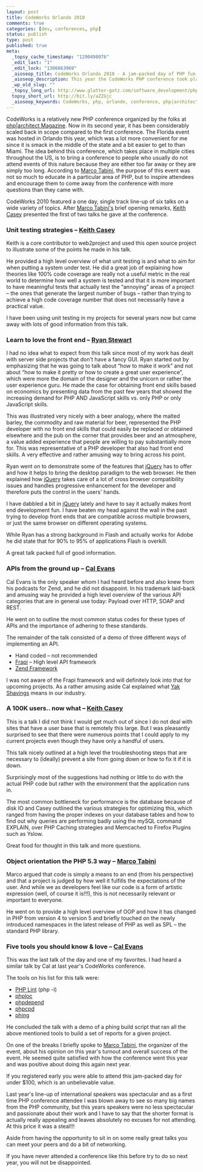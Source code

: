 ```yaml
--- 
layout: post
title: CodeWorks Orlando 2010
comments: true
categories: [dev, conferences, php]
status: publish
type: post
published: true
meta: 
  _topsy_cache_timestamp: "1290498076"
  _edit_last: "1"
  _edit_lock: "1306863969"
  _aioseop_title: CodeWorks Orlando 2010 - A jam-packed day of PHP fun
  _aioseop_description: This year the CodeWorks PHP conference took place in Orlando and was packed with great talks by excellent speakers.
  _wp_old_slug: ""
  _topsy_long_url: http://www.glatter-gotz.com/software_development/php/codeworks-orlando-2010/
  topsy_short_url: http://bit.ly/aZZGjc
  _aioseop_keywords: CodeWorks, php, orlando, conference, php|architect, software development
---
```

CodeWorks is a relatively new PHP conference organized by the folks at <a title="php|architect Magazine" href="http://www.phparch.com/" target="_self">php|architect Magazine</a>. Now in its second year, it has been considerably scaled back in scope compared to the first conference. The Florida event was hosted in Orlando this year, which was a lot more convenient for me since it is smack in the middle of the state and a bit easier to get to than Miami. The idea behind this conference, which takes place in multiple cities throughout the US, is to bring a conference to people who usually do not attend events of this nature because they are either too far away or they are simply too long. According to <a title="Marco Tabini" href="http://blog.tabini.ca/" target="_self">Marco Tabini</a>, the purpose of this event was not so much to educate in a particular area of PHP, but to inspire attendees and encourage them to come away from the conference with more questions than they came with.
<!--more-->
CodeWorks 2010 featured a one day, single track line-up of six talks on a wide variety of topics. After <a title="Marco Tabini" href="http://blog.tabini.ca/" target="_self">Marco Tabini's</a> brief opening remarks, <a title="Keith Casey" href="http://caseysoftware.com/" target="_self">Keith Casey</a> presented the first of two talks he gave at the conference.

### Unit testing strategies – <a title="Keith Casey" href="http://caseysoftware.com/" target="_self">Keith Casey</a>

Keith is a core contributor to web2project and used this open source project to illustrate some of the points he made in his talk.

He provided a high level overview of what unit testing is and what to aim for when putting a system under test. He did a great job of explaining how theories like 100% code coverage are really not a useful metric in the real world to determine how well a system is tested and that it is more important to have meaningful tests that actually test the “annoying” areas of a project – the ones that generate the largest number of bugs – rather than trying to achieve a high code coverage number that does not necessarily have a practical value.

I have been using unit testing in my projects for several years now but came away with lots of good information from this talk.

### Learn to love the front end – <a title="Ryan Stewart" href="http://blog.digitalbackcountry.com/" target="_self">Ryan Stewart</a>

I had no idea what to expect from this talk since most of my work has dealt with server side projects that don't have a fancy GUI. Ryan started out by emphasizing that he was going to talk about “how to make it work” and not about “how to make it pretty or how to create a great user experience”, which were more the domain of the designer and the unicorn or rather the user experience guru. He made the case for obtaining front end skills based on economics by presenting data from the past few years that showed the increasing demand for PHP AND JavaScript skills vs. only PHP or only JavaScript skills.

This was illustrated very nicely with a beer analogy, where the malted barley, the commodity and raw material for beer, represented the PHP developer with no front end skills that could easily be replaced or obtained elsewhere and the pub on the corner that provides beer and an atmosphere, a value added experience that people are willing to pay substantially more for. This was representative of a PHP developer that also had front end skills. A very effective and rather amusing way to bring across his point.

Ryan went on to demonstrate some of the features that <a title="jQuery" href="http://jquery.com/" target="_self">jQuery</a> has to offer and how it helps to bring the desktop paradigm to the web browser. He then explained how <a title="jQuery" href="http://jquery.com/" target="_self">jQuery</a> takes care of a lot of cross browser compatibility issues and handles progressive enhancement for the developer and therefore puts the control in the users' hands.

I have dabbled a bit in <a title="jQuery" href="http://jquery.com/" target="_self">jQuery</a> lately and have to say it actually makes front end development fun. I have beaten my head against the wall in the past trying to develop front ends that are compatible across multiple browsers, or just the same browser on different operating systems.

While Ryan has a strong background in Flash and actually works for Adobe he did state that for 90% to 95% of applications Flash is overkill.

A great talk packed full of good information.

### APIs from the ground up – <a title="Cal Evans" href="http://blog.calevans.com/" target="_self">Cal Evans</a>
Cal Evans is the only speaker whom I had heard before and also knew from his podcasts for Zend, and he did not disappoint. In his trademark laid-back and amusing way he provided a high level overview of the various API categories that are in general use today: Payload over HTTP, SOAP and REST.

He went on to outline the most common status codes for these types of APIs and the importance of adhering to these standards.

The remainder of the talk consisted of a demo of three different ways of implementing an API.
* Hand coded – not recommended
* <a title="Frapi" href="http://getfrapi.com" target="_self">Frapi</a> – High level API framework
* <a title="Zend Framework" href="http://framework.zend.com/" target="_self">Zend Framework</a>

I was not aware of the Frapi framework and will definitely look into that for upcoming projects. As a rather amusing aside Cal explained what <a title="Yak Shavings" href="http://www.catb.org/~esr/jargon/html/Y/yak-shaving.html" target="_self">Yak Shavings</a> means in our industry.

### A 100K users.. now what – <a title="Keith Casey" href="http://caseysoftware.com/" target="_self">Keith Casey</a>

This is a talk I did not think I would get much out of since I do not deal with sites that have a user base that is remotely this large. But I was pleasantly surprised to see that there were numerous points that I could apply to my current projects even though they have only a handful of users.

This talk nicely outlined at a high level the troubleshooting steps that are necessary to (ideally) prevent a site from going down or how to fix it if it is down.

Surprisingly most of the suggestions had nothing or little to do with the actual PHP code but rather with the environment that the application runs in.

The most common bottleneck for performance is the database because of disk IO and Casey outlined the various strategies for optimizing this, which ranged from having the proper indexes on your database tables and how to find out why queries are performing badly using the mySQL command EXPLAIN, over PHP Caching strategies and Memcached to Firefox Plugins such as Yslow.

Great food for thought in this talk and more questions.

### Object orientation the PHP 5.3 way – <a title="Marco Tabini" href="http://blog.tabini.ca/" target="_self">Marco Tabini</a>

Marco argued that code is simply a means to an end (from his perspective) and that a project is judged by how well it fulfills the expectations of the user. And while we as developers feel like our code is a form of artistic expression (well, of course it is!!!), this is not necessarily relevant or important to everyone.

He went on to provide a high level overview of OOP and how it has changed in PHP from version 4 to version 5 and briefly touched on the newly introduced namespaces in the latest release of PHP as well as SPL – the standard PHP library.

### Five tools you should know &amp; love – <a title="Cal Evans" href="http://blog.calevans.com/" target="_self">Cal Evans</a>

This was the last talk of the day and one of my favorites. I had heard a similar talk by Cal at last year's CodeWorks conference.

The tools on his list for this talk were:
* <a title="PHP Lint" href="http://de.php.net/manual/en/features.commandline.options.php" target="_self">PHP Lint</a> (php -l)
* <a title="phploc" href="https://github.com/sebastianbergmann/phploc" target="_self">phploc</a>
* <a title="phpdepend" href="http://pdepend.org/" target="_self">phpdepend</a>
* <a title="phpcpd" href="https://github.com/sebastianbergmann/phpcpd" target="_self">phpcpd</a>
* <a title="phing" href="http://phing.info/trac/wiki/WikiStart" target="_self">phing</a>

He concluded the talk with a demo of a phing build script that ran all the above mentioned tools to build a set of reports for a given project.

On one of the breaks I briefly spoke to <a title="Marco Tabini" href="http://blog.tabini.ca/" target="_self">Marco Tabini</a>, the organizer of the event, about his opinion on this year's turnout and overall success of the event. He seemed quite satisfied with how the conference went this year and was positive about doing this again next year.

If you registered early you were able to attend this jam-packed day for under $100, which is an unbelievable value.

Last year's line-up of international speakers was spectacular and as a first time PHP conference attendee I was blown away to see so many big names from the PHP community, but this years speakers were no less spectacular and passionate about their work and I have to say that the shorter format is actually really appealing and leaves absolutely no excuses for not attending. At this price it was a steal!!!

Aside from having the opportunity to sit in on some really great talks you can meet your peers and do a bit of networking.

If you have never attended a conference like this before try to do so next year, you will not be disappointed.
